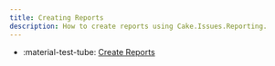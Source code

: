 ```yaml
---
title: Creating Reports
description: How to create reports using Cake.Issues.Reporting.
---
```


<div class="grid cards" markdown>

- :material-test-tube: [Create Reports](creating-reports.md)

</div>
